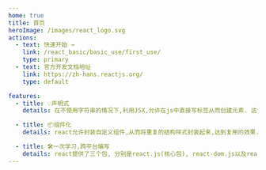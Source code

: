 ```yaml
---
home: true
title: 首页
heroImage: /images/react_logo.svg
actions:
  - text: 快速开始 →
    link: /react_basic/basic_use/first_use/
    type: primary
  - text: 官方开发文档地址
    link: https://zh-hans.reactjs.org/
    type: default

features:
  - title: 💡声明式
    details: 在不使用字符串的情况下,利用JSX,允许在js中直接写标签从而创建元素. 这使得动态创建元素更方便.

  - title: 📦组件化
    details: react允许封装自定义组件,从而将重复的结构样式封装起来,达到复用的效果.而且可以达到解耦的作用,使代码更加便于维护.

  - title: 🛠️一次学习,跨平台编写
    details: react提供了三个包, 分别是react.js(核心包), react-dom.js以及react-native.js. 如果要打包web应用,则使用react.js和react-dom.js. 也可以利用react.js和react-native打包原生的Android和IOS应用
---
```

